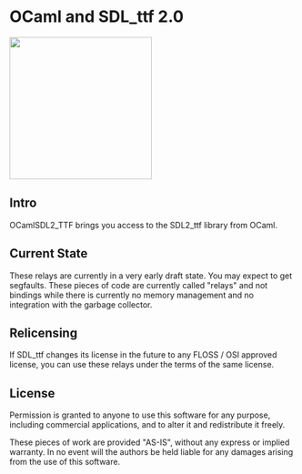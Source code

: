 # OCaml and SDL_ttf 2.0

<img src="https://publicdomainvectors.org/photos/Alberti-B.png" width="250" />

## Intro

OCamlSDL2_TTF brings you access to the SDL2_ttf library from OCaml.

## Current State

These relays are currently in a very early draft state.
You may expect to get segfaults.
These pieces of code are currently called "relays"
and not bindings while there is currently no memory
management and no integration with the garbage collector.

## Relicensing

If SDL_ttf changes its license in the future to any FLOSS / OSI approved
license, you can use these relays under the terms of the same license.

## License

Permission is granted to anyone to use this software for any purpose,
including commercial applications, and to alter it and redistribute it
freely.

These pieces of work are provided "AS-IS", without any express
or implied warranty.
In no event will the authors be held liable for any damages arising
from the use of this software.

